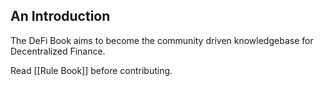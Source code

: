 ## An Introduction
The DeFi Book aims to become the community driven knowledgebase for Decentralized Finance. 

Read [[Rule Book]] before contributing.